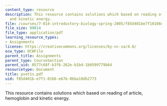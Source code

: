 ```yaml
---
content_type: resource
description: This resource contains solutions which based on reading of article, hemoglobin
  and kinetic energy.
file: /courses/7-014-introductory-biology-spring-2005/f85d401be7f10166e67b0bba10db2773_pset1s.pdf
file_size: 99814
file_type: application/pdf
learning_resource_types:
- Assignments
license: https://creativecommons.org/licenses/by-nc-sa/4.0/
ocw_type: OCWFile
parent_title: Assignments
parent_type: CourseSection
parent_uid: 0577c68f-b3f6-262e-b1bd-1b9599779b64
resourcetype: Document
title: pset1s.pdf
uid: f85d401b-e7f1-0166-e67b-0bba10db2773
---
```

This resource contains solutions which based on reading of article, hemoglobin and kinetic energy.